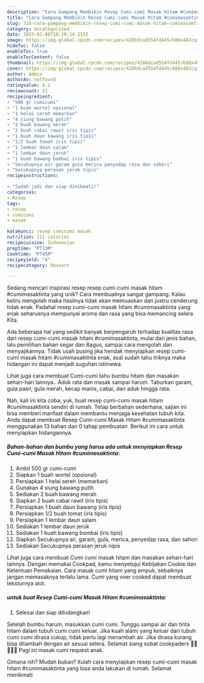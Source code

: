 ```yaml
---
description: "Cara Gampang Membikin Resep Cumi-cumi Masak Hitam #cumimasaktinta yang Enak"
title: "Cara Gampang Membikin Resep Cumi-cumi Masak Hitam #cumimasaktinta yang Enak"
slug: 318-cara-gampang-membikin-resep-cumi-cumi-masak-hitam-cumimasaktinta-yang-enak
category: Uncategorized
date: 2023-02-06T18:29:14.215Z
image: https://img-global.cpcdn.com/recipes/4266dcad554fd445/680x482cq70/resep-cumi-cumi-masak-hitam-cumimasaktinta-foto-resep-utama.jpg
hideToc: false
enableToc: true
enableTocContent: false
thumbnail: https://img-global.cpcdn.com/recipes/4266dcad554fd445/680x482cq70/resep-cumi-cumi-masak-hitam-cumimasaktinta-foto-resep-utama.jpg
cover: https://img-global.cpcdn.com/recipes/4266dcad554fd445/680x482cq70/resep-cumi-cumi-masak-hitam-cumimasaktinta-foto-resep-utama.jpg
author: Admin
authorAv: notfound
ratingvalue: 4.2
reviewcount: 21
recipeingredient:
- "500 gr cumicumi"
- "1 buah wortel opsional"
- "1 helai sereh memarkan"
- "4 siung bawang putih"
- "2 buah bawang merah"
- "2 buah cabai rawit iris tipis"
- "1 buah daun bawang iris tipis"
- "1/2 buah tomat iris tipis"
- "1 lembar daun salam"
- "1 lembar daun jeruk"
- "1 buah bawang bombai iris tipis"
- "Secukupnya air garam gula merica penyedap rasa dan sahori"
- "Secukupnya perasan jeruk nipis"
recipeinstructions:

- "Sudah jadi dan siap dinikmati!"
categories:
- Resep
tags:
- resep
- cumicumi
- masak

katakunci: resep cumicumi masak 
nutrition: 211 calories
recipecuisine: Indonesian
preptime: "PT13M"
cooktime: "PT45M"
recipeyield: "4"
recipecategory: Dessert

---
```





Sedang mencari inspirasi resep resep cumi-cumi masak hitam #cumimasaktinta yang unik? Cara membuatnya sangat gampang. Kalau keliru mengolah maka hasilnya tidak akan memuaskan dan justru cenderung tidak enak. Padahal resep cumi-cumi masak hitam #cumimasaktinta yang enak seharusnya mempunyai aroma dan rasa yang bisa memancing selera Kita.





Ada beberapa hal yang sedikit banyak berpengaruh terhadap kualitas rasa dari resep cumi-cumi masak hitam #cumimasaktinta, mulai dari jenis bahan, lalu pemilihan bahan segar dan Bagus, sampai cara mengolah dan menyajikannya. Tidak usah pusing jika hendak menyiapkan resep cumi-cumi masak hitam #cumimasaktinta enak,      asal sudah tahu triknya maka hidangan ini dapat menjadi suguhan istimewa.














Lihat juga cara membuat Cumi-cumi tahu bumbu hitam dan masakan sehari-hari lainnya.. Aduk rata dan masak sampai harum. Taburkan garam, gula pasir, gula merah, kecap manis, cabai, dan aduk hingga rata.






Nah, kali ini kita coba, yuk, buat resep cumi-cumi masak hitam #cumimasaktinta sendiri di rumah. Tetap berbahan sederhana, sajian ini bisa memberi manfaat dalam membantu menjaga kesehatan tubuh kita. Anda dapat membuat Resep Cumi-cumi Masak Hitam #cumimasaktinta menggunakan 13 bahan dan 0 tahap pembuatan. Berikut ini cara untuk menyiapkan hidangannya.

<!--inarticleads1-->

##### Bahan-bahan dan bumbu yang harus ada untuk menyiapkan Resep Cumi-cumi Masak Hitam #cumimasaktinta:

1. Ambil 500 gr cumi-cumi
1. Siapkan 1 buah wortel (opsional)
1. Persiapkan 1 helai sereh (memarkan)
1. Gunakan 4 siung bawang putih
1. Sediakan 2 buah bawang merah
1. Siapkan 2 buah cabai rawit (iris tipis)
1. Persiapkan 1 buah daun bawang (iris tipis)
1. Persiapkan 1/2 buah tomat (iris tipis)
1. Persiapkan 1 lembar daun salam
1. Sediakan 1 lembar daun jeruk
1. Sediakan 1 buah bawang bombai (iris tipis)
1. Siapkan Secukupnya air, garam, gula, merica, penyedap rasa, dan sahori
1. Sediakan Secukupnya perasan jeruk nipis


Lihat juga cara membuat Cumi cumi masak hitam dan masakan sehari-hari lainnya. Dengan memakai Cookpad, kamu menyetujui Kebijakan Cookie dan Ketentuan Pemakaian. Cara masak cumi hitam yang empuk, sebaiknya jangan memasaknya terlalu lama. Cumi yang over cooked dapat membuat teksturnya alot. 

<!--inarticleads2-->

#####  untuk buat Resep Cumi-cumi Masak Hitam #cumimasaktinta:


1. Selesai dan siap dihidangkan!

Setelah bumbu harum, masukkan cumi cumi. Tunggu sampai air dan tinta hitam dalam tubuh cumi cumi keluar. Jika kuah alami yang keluar dari tubuh cumi cumi dirasa cukup, tidak perlu lagi menambah air. Jika dirasa kurang bisa ditambah dengan air sesuai selera. Selamat siang sobat cookpaders 🤗🌱🌾🌻💕 Pagi ini masak cumi request anak. 

Gimana nih? Mudah bukan? Itulah cara menyiapkan resep cumi-cumi masak hitam #cumimasaktinta yang bisa anda lakukan di rumah. Selamat menikmati
